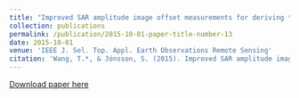 ```yaml
---
title: "Improved SAR amplitude image offset measurements for deriving three-dimensional coseismic displacements"
collection: publications
permalink: /publication/2015-10-01-paper-title-number-13
date: 2015-10-01
venue: 'IEEE J. Sel. Top. Appl. Earth Observations Remote Sensing'
citation: 'Wang, T.*, & Jónsson, S. (2015). Improved SAR amplitude image offset measurements for deriving three-dimensional coseismic displacements. IEEE J. Sel. Top. Appl. Earth Observations Remote Sensing, 8(7), 3271-3278.'
---
```

[Download paper here](http://SARImgGeodesy.github.io/IEEE_JSTARS_PTOFFSET2015.pdf)
